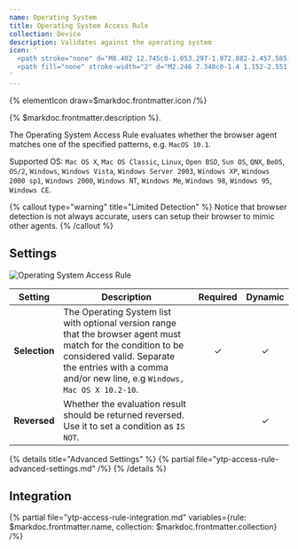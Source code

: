 ```yaml
---
name: Operating System
title: Operating System Access Rule
collection: Device
description: Validates against the operating system
icon: '
  <path stroke="none" d="M8.402 12.745c0-1.053.297-1.872.882-2.457.585-.585 1.404-.882 2.448-.882 1.07 0 1.899.288 2.475.864.585.576.873 1.377.873 2.421 0 .747-.126 1.368-.378 1.854a2.753 2.753 0 01-1.098 1.125c-.477.261-1.08.396-1.791.396-.73 0-1.332-.117-1.81-.342-.476-.234-.854-.603-1.151-1.098-.297-.504-.45-1.134-.45-1.88zm1.998.01c0 .647.117 1.115.36 1.394.243.288.567.432.99.432.423 0 .756-.144.99-.423.234-.279.35-.774.35-1.494 0-.612-.125-1.053-.368-1.332-.243-.279-.576-.423-.99-.423-.405 0-.73.144-.972.432-.243.28-.36.756-.36 1.413zM15.809 13.825l1.89-.117c.045.306.126.54.252.702.207.261.495.396.882.396.279 0 .504-.072.657-.207a.583.583 0 00.225-.459c0-.17-.072-.315-.216-.45-.144-.135-.486-.252-1.017-.369-.873-.198-1.503-.459-1.872-.783a1.585 1.585 0 01-.558-1.25c0-.325.09-.64.288-.937.189-.297.477-.522.864-.693.387-.17.909-.252 1.584-.252.819 0 1.449.153 1.881.46.432.305.693.791.774 1.457l-1.881.117c-.045-.297-.153-.504-.315-.639-.162-.126-.378-.198-.657-.198-.234 0-.405.054-.522.153a.452.452 0 00-.18.351c0 .108.045.198.144.28.099.09.315.161.666.242.873.18 1.494.37 1.872.567.378.19.648.432.828.711.171.288.252.603.252.954 0 .414-.117.792-.342 1.143a2.124 2.124 0 01-.954.792c-.414.18-.927.27-1.557.27-1.098 0-1.854-.207-2.277-.63-.423-.423-.657-.963-.711-1.61z"/>
  <path fill="none" stroke-width="2" d="M2.246 7.348c0-1.4 1.152-2.551 2.55-2.551h20.407c1.4 0 2.55 1.151 2.55 2.55v11.48c0 1.398-1.15 2.55-2.55 2.55H4.797c-1.4 0-2.55-1.152-2.55-2.55V7.346zM9.9 25.203H20.1"/>
'
---
```


{% elementIcon draw=$markdoc.frontmatter.icon /%}

{% $markdoc.frontmatter.description %}.

The Operating System Access Rule evaluates whether the browser agent matches one of the specified patterns, e.g. `MacOS 10.1`.

Supported OS: `Mac OS X`, `Mac OS Classic`, `Linux`, `Open BSD`, `Sun OS`, `QNX`, `BeOS`, `OS/2`, `Windows`, `Windows Vista`, `Windows Server 2003`, `Windows XP`, `Windows 2000 sp1`, `Windows 2000`, `Windows NT`, `Windows Me`, `Windows 98`, `Windows 95`, `Windows CE`.

{% callout type="warning" title="Limited Detection" %}
Notice that browser detection is not always accurate, users can setup their browser to mimic other agents.
{% /callout %}

## Settings

![Operating System Access Rule](/assets/ytp/access/rule-os.webp)

| Setting | Description | Required | Dynamic |
| ------- | ----------- | :------: | :-----: |
| **Selection** | The Operating System list with optional version range that the browser agent must match for the condition to be considered valid. Separate the entries with a comma and/or new line, e.g `Windows, Mac OS X 10.2-10`. | &#x2713; | &#x2713; |
| **Reversed** | Whether the evaluation result should be returned reversed. Use it to set a condition as `IS NOT`. | | &#x2713; |

{% details title="Advanced Settings" %}
  {% partial file="ytp-access-rule-advanced-settings.md" /%}
{% /details %}

## Integration

{% partial file="ytp-access-rule-integration.md" variables={rule: $markdoc.frontmatter.name, collection: $markdoc.frontmatter.collection} /%}
